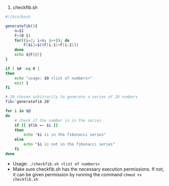 1. checkfib.sh 
```bash
#!/bin/bash

generatefib(){
	n=$1
	F=(0 1)
	for((i=2; i<n; i++)); do 
		F[$i]=$((F[i-1]+F[i-2])) 
	done
	echo ${F[@]}
}

if [ $# -eq 0 ]
then
	echo "usage: $0 <list of numbers>"
	exit 1
fi

# 20 chosen arbitrarily to generate a series of 20 numbers
fib=`generatefib 20`

for i in $@
do
	# check if the number is in the series
	if [[ $fib =~ $i ]]
	then
		echo "$i is in the fibonacci series"
	else
		echo "$i is not in the fibonacci series"
	fi
done
```
- Usage: `./checkfib.sh <list of numbers>`
- Make sure checkfib.sh has the necessary execution permissions. If not, it can be given permission by running the command `chmod +x checkfib.sh`
